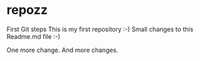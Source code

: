 # repozz
First Git steps
This is my first repository :-)
Small changes to this Readme.md file :-)

One more change.
And more changes.
